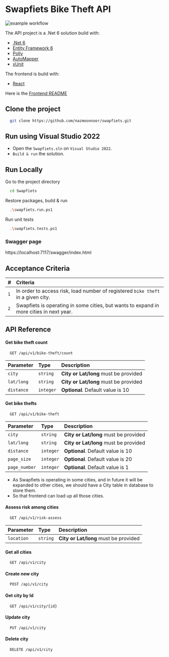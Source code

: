 
# Swapfiets Bike Theft API
![example workflow](https://github.com/nazmoonnoor/sf-assignment/actions/workflows/dotnet.yml/badge.svg)

The API project is a .Net 6 solution build with:
- [.Net 6](https://dotnet.microsoft.com/en-us/download/dotnet/6.0)
- [Entity Framework 6](https://docs.microsoft.com/en-us/ef/core/)
- [Polly](https://github.com/App-vNext/Polly)
- [AutoMapper](https://automapper.org/)
- [xUnit](https://xunit.net/)

The frontend is build with:
- [React](https://reactjs.org/)

Here is the [Frontend README](https://github.com/nazmoonnoor/swapfiets/tree/main/frontend.react)
## Clone the project

```bash
  git clone https://github.com/nazmoonnoor/swapfiets.git
```
## Run using Visual Studio 2022

- Open the `Swapfiets.sln` on `Visual Studio 2022`.
- `Build & run` the solution.


## Run Locally

Go to the project directory

```bash
  cd Swapfiets
```

Restore packages, build & run

```bash
  .\swapfiets.run.ps1
```

Run unit tests

```bash
  .\swapfiets.tests.ps1
```

### Swagger page

  https://localhost:7117/swagger/index.html



## Acceptance Criteria



| #         | Criteria                                 |
| :-------- | :--------------------------------------- |
| `1`       | In order to access risk, load number of registered `bike theft` in a given city. |
| `2`       | Swapfiets is operating in some cities, but wants to expand in more cities in next year. |

## API Reference
#### Get bike theft count

```http
  GET /api/v1/bike-theft/count
```

| Parameter | Type     | Description                       |
| :-------- | :------- | :-------------------------------- |
| `city`    | `string` | **City or Lat/long** must be provided |
| `lat/long`| `string` | **City or Lat/long** must be provided |
| `distance`| `integer`| **Optional**. Default value is 10 |

#### Get bike thefts

```http
  GET /api/v1/bike-theft
```

| Parameter | Type     | Description                       |
| :-------- | :------- | :-------------------------------- |
| `city`    | `string` | **City or Lat/long** must be provided |
| `lat/long`| `string` | **City or Lat/long** must be provided |
| `distance`| `integer`| **Optional**. Default value is 10 |
| `page_size`| `integer` | **Optional**. Default value is 20 |
| `page_number`| `integer` | **Optional**. Default value is 1 |

- As Swapfiets is operating in some cities, and in future it will be expanded to other cities, we should have a City table in database to store them.
- So that frontend can load up all those cities.

#### Assess risk among cities
```http
  GET /api/v1/risk-assess
```

| Parameter | Type     | Description                       |
| :-------- | :------- | :-------------------------------- |
| `location`    | `string` | **City or Lat/long** must be provided |

#### Get all cities

```http
  GET /api/v1/city
```
#### Create new city

```http
  POST /api/v1/city
```
#### Get city by Id

```http
  GET /api/v1/city/{id}
```
#### Update city
```http
  PUT /api/v1/city
```
#### Delete city
```http
  DELETE /api/v1/city
```


